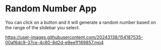 # Random Number App
You can click on a button and it will generate a random number based on the range of the slidebar you select.

https://user-images.githubusercontent.com/20243138/154187535-00af6dc9-37ce-4c60-8d2d-e9ee1f169857.mp4

